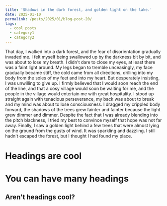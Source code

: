 ```yaml
---
title: 'Shadows in the dark forest, and golden light on the lake.'
date: 2025-01-10
permalink: /posts/2025/01/blog-post-20/
tags:
  - cool posts
  - category1
  - category2
---
```


That day, I walked into a dark forest, and the fear of disorientation gradually invaded me. I felt myself being swallowed up by the darkness bit by bit, and was about to lose my breath. I didn't dare to close my eyes, at least there was a faint light around. My legs began to tremble unceasingly, my face gradually became stiff, the cold came from all directions, drilling into my body from the soles of my feet and into my heart.
But desperately insisting, I was unwilling to give up. I firmly believed that I would soon reach the end of the line, and that a cosy village would soon be waiting for me, and the people in the village would entertain me with great hospitality. I stood up straight again with tenacious perseverance, my back was about to break and my mind was about to lose consciousness. I dragged my crippled body forward, the shadows of the trees grew fainter and fainter because the light grew dimmer and dimmer. Despite the fact that I was already blending into the pitch blackness, I tried my best to convince myself that hope was not far away.
Finally, I saw a golden light behind a few trees that were almost lying on the ground from the gusts of wind. It was sparkling and dazzling. I still hadn't escaped the forest, but I thought I had found my place.

Headings are cool
======

You can have many headings
======

Aren't headings cool?
------
